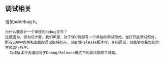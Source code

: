 ## 调试相关

请见sddebug.h。
```
为什么要设计一个单独的debug文件？
这是因为，做为设计者，我们希望，对于SDU能够有一个单独的调试部分，当打开此调试部分，所有SDU中的类和函数的调试都将打开。当生成Release版本时，关闭调试，则能够以最优化的方式运行程序。
  后续版本中会增加对于Debug/Release模式下的调试跟踪工具类。
```
